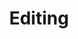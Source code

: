---
title: Editing
subheading: Content management for Jekyll sites
icon: create
order: 4
pitch:
  - heading: A new kind of CMS that puts you in control
    text: Empower your editors to use Jekyll and git workflows with a beautiful editing UI. No technical knowledge necessary.
    icon: wall-post
  - heading: Visual Editing
    text: Easy to use content editing directly on your page. There’s no complicated UI’s to learn, just your site and content. 
    icon: wall-post
  - heading: Content Editing
    text: Focus on your content in this distraction free writing environment, perfect for blog posts and other long form content.
    icon: wall-post
  - heading: Front matter editing
    text: Build a interface around your content to keep it consistent and easy to update. There's UIs for images, HTML content, colours, arrays, dates and more.
    icon: wall-post
  - heading: Blogging, collections and data files
    text: Enable editors to add posts, collection documents and data files without understanding the inner workings of Jekyll.
    icon: wall-post
  - heading: Source editing
    text: Use the built-in code editor to help you in a pinch when you need to update a config file or CSS file.
    icon: wall-post
  - heading: Customise the editing experience
    text: Unify the editing experience even with content split between HTML, Markdown, front matter, collections and data files. With editor links, you can add your own buttons to the visual editor to tie all of these content types together.
    icon: wall-post
  - heading: Complex data structures
    text: With array structures you can define multiple complex data types which editors use to piece together their own page.
    icon: wall-post
  - heading: Customise the CMS
    text: Creating custom grouping and icons for data in the CMS to help editors find what they're looking for.
    icon: wall-post
  - heading: Your site status
    text: Who's updating content? What's the build status? What content can I update? All of these questions are answered on the site dashboard.
    icon: wall-post
---